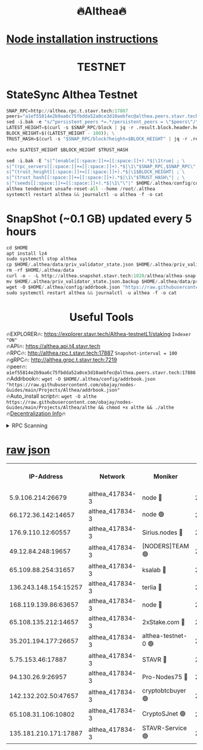 <h1 align="center"> 🔥Althea🔥</h1>

[Node installation instructions](https://github.com/obajay/nodes-Guides/tree/main/Projects/Althea)
=

<h1 align="center"> TESTNET</h1>

# StateSync Althea Testnet
```python
SNAP_RPC=http://althea.rpc.t.stavr.tech:17887
peers="a1ef55814e2b9aa6c75fbdda52a0ce3d10aebfec@althea.peers.stavr.tech:17886"
sed -i.bak -e "s/^persistent_peers *=.*/persistent_peers = \"$peers\"/" $HOME/.althea/config/config.toml
LATEST_HEIGHT=$(curl -s $SNAP_RPC/block | jq -r .result.block.header.height); \
BLOCK_HEIGHT=$((LATEST_HEIGHT - 100)); \
TRUST_HASH=$(curl -s "$SNAP_RPC/block?height=$BLOCK_HEIGHT" | jq -r .result.block_id.hash)

echo $LATEST_HEIGHT $BLOCK_HEIGHT $TRUST_HASH

sed -i.bak -E "s|^(enable[[:space:]]+=[[:space:]]+).*$|\1true| ; \
s|^(rpc_servers[[:space:]]+=[[:space:]]+).*$|\1\"$SNAP_RPC,$SNAP_RPC\"| ; \
s|^(trust_height[[:space:]]+=[[:space:]]+).*$|\1$BLOCK_HEIGHT| ; \
s|^(trust_hash[[:space:]]+=[[:space:]]+).*$|\1\"$TRUST_HASH\"| ; \
s|^(seeds[[:space:]]+=[[:space:]]+).*$|\1\"\"|" $HOME/.althea/config/config.toml
althea tendermint unsafe-reset-all --home /root/.althea
systemctl restart althea && journalctl -u althea -f -o cat
```
# SnapShot (~0.1 GB) updated every 5 hours
```python
cd $HOME
apt install lz4
sudo systemctl stop althea
cp $HOME/.althea/data/priv_validator_state.json $HOME/.althea/priv_validator_state.json.backup
rm -rf $HOME/.althea/data
curl -o - -L http://althea.snapshot.stavr.tech:1020/althea/althea-snap.tar.lz4 | lz4 -c -d - | tar -x -C $HOME/.althea --strip-components 2
mv $HOME/.althea/priv_validator_state.json.backup $HOME/.althea/data/priv_validator_state.json
wget -O $HOME/.althea/config/addrbook.json "https://raw.githubusercontent.com/obajay/nodes-Guides/main/Projects/Althea/addrbook.json"
sudo systemctl restart althea && journalctl -u althea -f -o cat
```
 <h1 align="center"> Useful Tools</h1>
 
🔥EXPLORER🔥: https://explorer.stavr.tech/Althea-testnetL1/staking        `Indexer "ON"` \
🔥API🔥:      https://althea.api.t4.stavr.tech \
🔥RPC🔥:      http://althea.rpc.t.stavr.tech:17887              `Snapshot-interval = 100` \
🔥gRPC🔥:     http://althea.grpc.t.stavr.tech:7219 \
🔥peer🔥:     `a1ef55814e2b9aa6c75fbdda52a0ce3d10aebfec@althea.peers.stavr.tech:17886` \
🔥Addrbook🔥: ```wget -O $HOME/.althea/config/addrbook.json "https://raw.githubusercontent.com/obajay/nodes-Guides/main/Projects/Althea/addrbook.json"``` \
🔥Auto_install script🔥:  `wget -O althe https://raw.githubusercontent.com/obajay/nodes-Guides/main/Projects/Althea/althe && chmod +x althe && ./althe` \
🔥[Decentralization Info](https://github.com/obajay/StateSync-snapshots/tree/main/Projects/Althea/Decentralization)🔥

<details>
<summary>RPC Scanning</summary>

<h2 align="center"> We scan nodes in real time every 4 hours. And we provide the final result of RPC endpoints.
We cannot influence the operation of these nodes in any way. </h2>


```python
If Voting Power is higher than 0 --> then the Node is a validator of the network and may be subject to attack and be a potential threat to the chain.
```
```python
We marked such validators with a red symbol
```

</details>

[raw json](https://rpc-check.althea.stavr.tech/althea/rpcalthea_result.json)
=

<table><tr><th>IP-Address</th><th>Network</th><th>Moniker</th><th>Latest Block Height</th><th>Earliest Block Height</th><th>Catching Up</th><th>Tx Index</th><th>Voting Power</th><th>Scan Time</th></tr><tr><td>5.9.106.214:26679</td><td>althea_417834-3</td><td>node 🔴</td><td>2577416</td><td>1</td><td>False</td><td>on</td><td>975</td><td>2023-12-27T18:55:52.360098800UTC</td></tr><tr><td>66.172.36.142:14657</td><td>althea_417834-3</td><td>node 🟢</td><td>2577417</td><td>165</td><td>False</td><td>on</td><td>0</td><td>2023-12-27T18:55:58.771280929UTC</td></tr><tr><td>176.9.110.12:60557</td><td>althea_417834-3</td><td>Sirius.nodes 🔴</td><td>2577415</td><td>496001</td><td>False</td><td>on</td><td>1631</td><td>2023-12-27T18:55:48.784325959UTC</td></tr><tr><td>49.12.84.248:19657</td><td>althea_417834-3</td><td>[NODERS]TEAM 🟢</td><td>2577416</td><td>542401</td><td>False</td><td>off</td><td>0</td><td>2023-12-27T18:55:53.502680662UTC</td></tr><tr><td>65.109.88.254:31657</td><td>althea_417834-3</td><td>ksalab 🔴</td><td>2577416</td><td>1335001</td><td>False</td><td>off</td><td>1396</td><td>2023-12-27T18:55:52.817073864UTC</td></tr><tr><td>136.243.148.154:15257</td><td>althea_417834-3</td><td>terlia 🔴</td><td>2577414</td><td>1943001</td><td>False</td><td>on</td><td>1011</td><td>2023-12-27T18:55:46.068902022UTC</td></tr><tr><td>168.119.139.86:63657</td><td>althea_417834-3</td><td>node 🔴</td><td>2577415</td><td>1957001</td><td>False</td><td>on</td><td>1009</td><td>2023-12-27T18:55:49.452734666UTC</td></tr><tr><td>65.108.135.212:14657</td><td>althea_417834-3</td><td>2xStake.com 🔴</td><td>2577415</td><td>1973401</td><td>False</td><td>on</td><td>1866</td><td>2023-12-27T18:55:52.036982408UTC</td></tr><tr><td>35.201.194.177:26657</td><td>althea_417834-3</td><td>althea-testnet-0 🟢</td><td>2577417</td><td>2252701</td><td>False</td><td>on</td><td>0</td><td>2023-12-27T18:56:04.378718145UTC</td></tr><tr><td>5.75.153.46:17887</td><td>althea_417834-3</td><td>STAVR 🔴</td><td>2577417</td><td>2326501</td><td>False</td><td>on</td><td>1972</td><td>2023-12-27T18:56:03.195711762UTC</td></tr><tr><td>94.130.26.9:26957</td><td>althea_417834-3</td><td>Pro-Nodes75 🔴</td><td>2577415</td><td>2477415</td><td>False</td><td>on</td><td>980</td><td>2023-12-27T18:55:48.446977246UTC</td></tr><tr><td>142.132.202.50:47657</td><td>althea_417834-3</td><td>cryptobtcbuyer 🟢</td><td>2577416</td><td>2477416</td><td>False</td><td>off</td><td>0</td><td>2023-12-27T18:55:53.771512045UTC</td></tr><tr><td>65.108.31.106:10802</td><td>althea_417834-3</td><td>CryptoSJnet 🟢</td><td>2577415</td><td>2498001</td><td>False</td><td>on</td><td>0</td><td>2023-12-27T18:55:49.152998354UTC</td></tr><tr><td>135.181.210.171:17887</td><td>althea_417834-3</td><td>STAVR-Service 🟢</td><td>2577416</td><td>2574001</td><td>False</td><td>on</td><td>0</td><td>2023-12-27T18:55:53.195213678UTC</td></tr></table>

